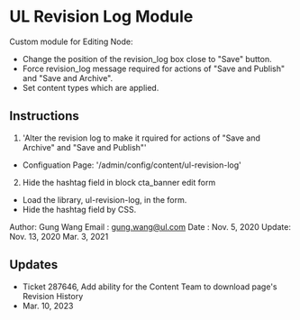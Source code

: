 UL Revision Log Module
======================

Custom module for Editing Node:
- Change the position of the revision_log box close to "Save" button.
- Force revision_log message required for actions of "Save and Publish" and "Save and Archive".
- Set content types which are applied.

Instructions
------------
1. 'Alter the revision log to make it rquired for actions of "Save and Archive" and "Save and Publish"'
- Configuation Page: '/admin/config/content/ul-revision-log'

2. Hide the hashtag field in block cta_banner edit form
- Load the library, ul-revision-log, in the form.
- Hide the hashtag field by CSS.

Author: Gung Wang
Email : gung.wang@ul.com
Date  : Nov. 5, 2020
Update: Nov. 13, 2020
        Mar. 3, 2021

Updates
------------
- Ticket 287646, Add ability for the Content Team to download page's Revision History
- Mar. 10, 2023
